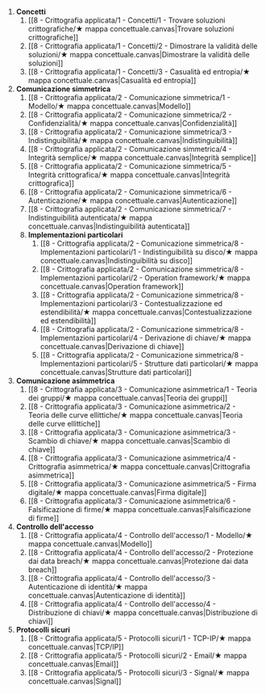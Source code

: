 1. **Concetti**
	1. [[8 - Crittografia applicata/1 - Concetti/1 - Trovare soluzioni crittografiche/★ mappa concettuale.canvas|Trovare soluzioni crittografiche]]
	2. [[8 - Crittografia applicata/1 - Concetti/2 - Dimostrare la validità delle soluzioni/★ mappa concettuale.canvas|Dimostrare la validità delle soluzioni]]
	3. [[8 - Crittografia applicata/1 - Concetti/3 - Casualità ed entropia/★ mappa concettuale.canvas|Casualità ed entropia]]
2. **Comunicazione simmetrica**
	1. [[8 - Crittografia applicata/2 - Comunicazione simmetrica/1 - Modello/★ mappa concettuale.canvas|Modello]]
	2. [[8 - Crittografia applicata/2 - Comunicazione simmetrica/2 - Confidenzialità/★ mappa concettuale.canvas|Confidenzialità]]
	3. [[8 - Crittografia applicata/2 - Comunicazione simmetrica/3 - Indistinguibilità/★ mappa concettuale.canvas|Indistinguibilità]]
	4. [[8 - Crittografia applicata/2 - Comunicazione simmetrica/4 - Integrità semplice/★ mappa concettuale.canvas|Integrità semplice]]
	5. [[8 - Crittografia applicata/2 - Comunicazione simmetrica/5 - Integrità crittografica/★ mappa concettuale.canvas|Integrità crittografica]]
	6. [[8 - Crittografia applicata/2 - Comunicazione simmetrica/6 - Autenticazione/★ mappa concettuale.canvas|Autenticazione]]
	7. [[8 - Crittografia applicata/2 - Comunicazione simmetrica/7 - Indistinguibilità autenticata/★ mappa concettuale.canvas|Indistinguibilità autenticata]]
	8. **Implementazioni particolari**
		1. [[8 - Crittografia applicata/2 - Comunicazione simmetrica/8 - Implementazioni particolari/1 - Indistinguibilità su disco/★ mappa concettuale.canvas|Indistinguibilità su disco]]
		2. [[8 - Crittografia applicata/2 - Comunicazione simmetrica/8 - Implementazioni particolari/2 - Operation framework/★ mappa concettuale.canvas|Operation framework]]
		3. [[8 - Crittografia applicata/2 - Comunicazione simmetrica/8 - Implementazioni particolari/3 - Contestualizzazione ed estendibilità/★ mappa concettuale.canvas|Contestualizzazione ed estendibilità]]
		4. [[8 - Crittografia applicata/2 - Comunicazione simmetrica/8 - Implementazioni particolari/4 - Derivazione di chiave/★ mappa concettuale.canvas|Derivazione di chiave]]
		5. [[8 - Crittografia applicata/2 - Comunicazione simmetrica/8 - Implementazioni particolari/5 - Strutture dati particolari/★ mappa concettuale.canvas|Strutture dati particolari]]
3. **Comunicazione asimmetrica**
	1. [[8 - Crittografia applicata/3 - Comunicazione asimmetrica/1 - Teoria dei gruppi/★ mappa concettuale.canvas|Teoria dei gruppi]]
	2. [[8 - Crittografia applicata/3 - Comunicazione asimmetrica/2 - Teoria delle curve ellittiche/★ mappa concettuale.canvas|Teoria delle curve ellittiche]]
	3. [[8 - Crittografia applicata/3 - Comunicazione asimmetrica/3 - Scambio di chiave/★ mappa concettuale.canvas|Scambio di chiave]]
	4. [[8 - Crittografia applicata/3 - Comunicazione asimmetrica/4 - Crittografia asimmetrica/★ mappa concettuale.canvas|Crittografia asimmetrica]]
	5. [[8 - Crittografia applicata/3 - Comunicazione asimmetrica/5 - Firma digitale/★ mappa concettuale.canvas|Firma digitale]]
	6. [[8 - Crittografia applicata/3 - Comunicazione asimmetrica/6 - Falsificazione di firme/★ mappa concettuale.canvas|Falsificazione di firme]]
4. **Controllo dell'accesso**
	1. [[8 - Crittografia applicata/4 - Controllo dell'accesso/1 - Modello/★ mappa concettuale.canvas|Modello]]
	2. [[8 - Crittografia applicata/4 - Controllo dell'accesso/2 - Protezione dai data breach/★ mappa concettuale.canvas|Protezione dai data breach]]
	3. [[8 - Crittografia applicata/4 - Controllo dell'accesso/3 - Autenticazione di identità/★ mappa concettuale.canvas|Autenticazione di identità]]
	4. [[8 - Crittografia applicata/4 - Controllo dell'accesso/4 - Distribuzione di chiavi/★ mappa concettuale.canvas|Distribuzione di chiavi]]
5. **Protocolli sicuri**
	1. [[8 - Crittografia applicata/5 - Protocolli sicuri/1 - TCP-IP/★ mappa concettuale.canvas|TCP/IP]]
	2. [[8 - Crittografia applicata/5 - Protocolli sicuri/2 - Email/★ mappa concettuale.canvas|Email]]
	3. [[8 - Crittografia applicata/5 - Protocolli sicuri/3 - Signal/★ mappa concettuale.canvas|Signal]]
